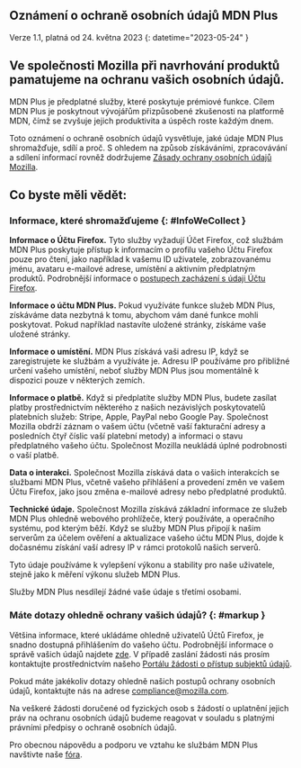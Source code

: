 ﻿## Oznámení o ochraně osobních údajů <span class="privacy-header-firefox">MDN Plus</span> <span class="privacy-header-policy"></span>

Verze 1.1, platná od 24. května 2023
{: datetime="2023-05-24" }

## Ve společnosti Mozilla při navrhování produktů pamatujeme na ochranu vašich osobních údajů.

MDN Plus je předplatné služby, které poskytuje prémiové funkce. Cílem MDN Plus je poskytnout vývojářům přizpůsobené zkušenosti na platformě MDN, čímž se zvyšuje jejich produktivita a úspěch roste každým dnem.

Toto oznámení o ochraně osobních údajů vysvětluje, jaké údaje MDN Plus shromažďuje, sdílí a proč. S ohledem na způsob získáváními, zpracovávání a sdílení informací rovněž dodržujeme [Zásady ochrany osobních údajů Mozilla](https://www.mozilla.org/privacy/).

## Co byste měli vědět:

### Informace, které shromažďujeme {: #InfoWeCollect }

__Informace o Účtu Firefox.__ Tyto služby vyžadují Účet Firefox, což službám MDN Plus poskytuje přístup k informacím o profilu vašeho Účtu Firefox pouze pro čtení, jako například k vašemu ID uživatele, zobrazovanému jménu, avataru e-mailové adrese, umístění a aktivním předplatným produktů. Podrobnější informace o [postupech zacházení s údaji Účtu Firefox](https://www.mozilla.org/privacy/firefox/#firefox-accounts-join-firefox).

__Informace o účtu MDN Plus.__ Pokud využíváte funkce služeb MDN Plus, získáváme data nezbytná k tomu, abychom vám dané funkce mohli poskytovat. Pokud například nastavíte uložené stránky, získáme vaše uložené stránky.

__Informace o umístění.__ MDN Plus získává vaši adresu IP, když se zaregistrujete ke službám a využíváte je. Adresu IP používáme pro přibližné určení vašeho umístění, neboť služby MDN Plus jsou momentálně k dispozici pouze v některých zemích.

__Informace o platbě.__ Když si předplatíte služby MDN Plus, budete zasílat platby prostřednictvím některého z našich nezávislých poskytovatelů platebních služeb: Stripe, Apple, PayPal nebo Google Pay. Společnost Mozilla obdrží záznam o vašem účtu (včetně vaší fakturační adresy a posledních čtyř číslic vaší platební metody) a informaci o stavu předplatného vašeho účtu. Společnost Mozilla neukládá úplné podrobnosti o vaší platbě.

__Data o interakci.__ Společnost Mozilla získává data o vašich interakcích se službami MDN Plus, včetně vašeho přihlášení a provedení změn ve vašem Účtu Firefox, jako jsou změna e-mailové adresy nebo předplatné produktů.

__Technické údaje.__ Společnost Mozilla získává základní informace ze služeb MDN Plus ohledně webového prohlížeče, který používáte, a operačního systému, pod kterým běží. Když se služby MDN Plus připojí k našim serverům za účelem ověření a aktualizace vašeho účtu MDN Plus, dojde k dočasnému získání vaší adresy IP v rámci protokolů našich serverů. 

Tyto údaje používáme k vylepšení výkonu a stability pro naše uživatele, stejně jako k měření výkonu služeb MDN Plus.

Služby MDN Plus nesdílejí žádné vaše údaje s třetími osobami.

### Máte dotazy ohledně ochrany vašich údajů? {: #markup }

Většina informace, které ukládáme ohledně uživatelů Účtů Firefox, je snadno dostupná přihlášením do vašeho účtu. Podrobnější informace o správě vašich údajů najdete [zde](https://support.mozilla.org/products/privacy-and-security/user-control). V případě zaslání žádosti nás prosím kontaktujte prostřednictvím našeho [Portálu žádosti o přístup subjektů údajů](https://privacyportal.onetrust.com/webform/1350748f-7139-405c-8188-22740b3b5587/4ba08202-2ede-4934-a89e-f0b0870f95f0).

Pokud máte jakékoliv dotazy ohledně našich postupů ochrany osobních údajů, kontaktujte nás na adrese compliance@mozilla.com.

Na veškeré žádosti doručené od fyzických osob s žádostí o uplatnění jejich práv na ochranu osobních údajů budeme reagovat v souladu s platnými právními předpisy o ochraně osobních údajů.

Pro obecnou nápovědu a podporu ve vztahu ke službám MDN Plus navštivte naše [fóra](https://support.mozilla.org/).
